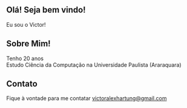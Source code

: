## Olá! Seja bem vindo!  
Eu sou o Victor!  

## Sobre Mim!  
Tenho 20 anos  
Estudo Ciência da Computação na Universidade Paulista (Araraquara)  

## Contato  
Fique à vontade para me contatar victoralexhartung@gmail.com  

<!--
**Victor-Hartung/Victor-Hartung** is a ✨ _special_ ✨ repository because its `README.md` (this file) appears on your GitHub profile.

Here are some ideas to get you started:

- 🔭 I’m currently working on ...
- 🌱 I’m currently learning ...
- 👯 I’m looking to collaborate on ...
- 🤔 I’m looking for help with ...
- 💬 Ask me about ...
- 📫 How to reach me: ...
- 😄 Pronouns: ...
- ⚡ Fun fact: ...
-->
